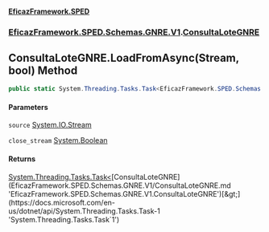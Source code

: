 #### [EficazFramework.SPED](EficazFrameworkSPED.md 'EficazFramework SPED')
### [EficazFramework.SPED.Schemas.GNRE.V1](EficazFramework.SPED.Schemas.GNRE.V1.md 'EficazFramework.SPED.Schemas.GNRE.V1').[ConsultaLoteGNRE](EficazFramework.SPED.Schemas.GNRE.V1/ConsultaLoteGNRE.md 'EficazFramework.SPED.Schemas.GNRE.V1.ConsultaLoteGNRE')

## ConsultaLoteGNRE.LoadFromAsync(Stream, bool) Method

```csharp
public static System.Threading.Tasks.Task<EficazFramework.SPED.Schemas.GNRE.V1.ConsultaLoteGNRE> LoadFromAsync(System.IO.Stream source, bool close_stream=true);
```
#### Parameters

<a name='EficazFramework.SPED.Schemas.GNRE.V1.ConsultaLoteGNRE.LoadFromAsync(System.IO.Stream,bool).source'></a>

`source` [System.IO.Stream](https://docs.microsoft.com/en-us/dotnet/api/System.IO.Stream 'System.IO.Stream')

<a name='EficazFramework.SPED.Schemas.GNRE.V1.ConsultaLoteGNRE.LoadFromAsync(System.IO.Stream,bool).close_stream'></a>

`close_stream` [System.Boolean](https://docs.microsoft.com/en-us/dotnet/api/System.Boolean 'System.Boolean')

#### Returns
[System.Threading.Tasks.Task&lt;](https://docs.microsoft.com/en-us/dotnet/api/System.Threading.Tasks.Task-1 'System.Threading.Tasks.Task`1')[ConsultaLoteGNRE](EficazFramework.SPED.Schemas.GNRE.V1/ConsultaLoteGNRE.md 'EficazFramework.SPED.Schemas.GNRE.V1.ConsultaLoteGNRE')[&gt;](https://docs.microsoft.com/en-us/dotnet/api/System.Threading.Tasks.Task-1 'System.Threading.Tasks.Task`1')